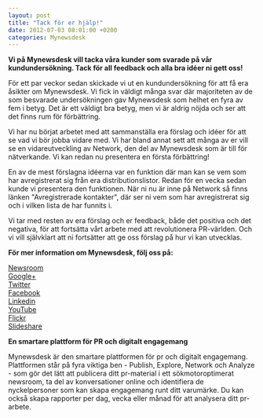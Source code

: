 ```yaml
---
layout: post
title: "Tack för er hjälp!"
date: 2012-07-03 08:01:00 +0200
categories: Mynewsdesk
---
```

 <div class='clearfix'><p><strong> <strong>Vi på Mynewsdesk</strong> vill tacka våra kunder som svarade på vår kundundersökning. Tack för all feedback och alla bra idéer ni gett oss!</strong> </p>
<p>För ett par veckor sedan skickade vi ut en kundundersökning för att få era åsikter om Mynewsdesk. Vi fick in väldigt många svar där majoriteten av de som besvarade undersökningen gav Mynewsdesk som helhet en fyra av fem i betyg. Det är ett väldigt bra betyg, men vi är aldrig nöjda och ser att det finns rum för förbättring.</p>
<p>Vi har nu börjat arbetet med att sammanställa era förslag och idéer för att se vad vi bör jobba vidare med. Vi har bland annat sett att många av er vill se en vidareutveckling av Network, den del av Mynewsdesk som är till för nätverkande. Vi kan redan nu presentera en första förbättring!</p>
<p>En av de mest förslagna idéerna var en funktion där man kan se vem som har avregistrerat sig från era distributionslistor. Redan för en vecka sedan kunde vi presentera den funktionen. När ni nu är inne på Network så finns länken "Avregistrerade kontakter", där ser ni vem som har avregistrerat sig och i vilken lista de har funnits i.</p>
<p>Vi tar med resten av era förslag och er feedback, både det positiva och det negativa, för att fortsätta vårt arbete med att revolutionera PR-världen. Och vi vill självklart att ni fortsätter att ge oss förslag på hur vi kan utvecklas.</p>
</div>
<div class='boilerplate'><p><strong>För mer information om Mynewsdesk, följ oss på:</strong></p>
<p><a href="/se/pressroom/newsdesk">Newsroom</a><a href="http://twitter.com/#!/mynewsdesk_se"><br /> </a><a href="https://plus.google.com/u/0/104884420513900925138">Google+</a><a href="http://twitter.com/#!/mynewsdesk_se"><br />Twitter</a><br /><a href="http://www.facebook.com/MyNewsdesk">Facebook</a><br /><a href="http://www.linkedin.com/company/mynewsdesk">Linkedin</a><br /><a href="http://www.youtube.com/user/mynewsdesk">YouTube</a><br /><a href="http://www.flickr.com/photos/mynewsdesk">Flickr</a><br /><a href="http://www.slideshare.net/MyNewsdesk">Slideshare</a></p>
<p><strong>En smartare plattform för PR och digitalt engagemang </strong></p>
<p>Mynewsdesk är den smartare plattformen för pr och digitalt engagemang. Plattformen står på fyra viktiga ben - Publish, Explore, Network och Analyze - som gör det lätt att publicera ditt pr-material i ett sökmotoroptimerat newsroom, ta del av konversationer online och identifiera de nyckelpersoner som kan skapa engagemang runt ditt varumärke. Du kan också skapa rapporter per dag, vecka eller månad för att analysera ditt pr-arbete.</p>
<p><span><strong><br /></strong></span></p></div>
